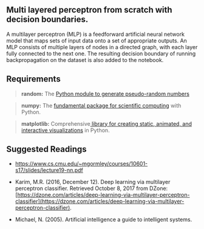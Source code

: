 ##  Multi layered perceptron from scratch with decision boundaries.
A multilayer perceptron (MLP) is a feedforward artificial neural network model that maps sets of input data onto a set of appropriate outputs. An MLP consists of multiple layers of nodes in a directed graph, with each layer fully connected to the next one. The resulting decision boundary of running backpropagation on the dataset is also added to the notebook.


## Requirements

> **random:** The  [Python module to generate pseudo-random numbers](https://docs.python.org/3/library/random.html)

> **numpy:** The  [fundamental package for scientific computing](https://numpy.org/) with Python.

> **matplotlib:** Comprehensive[ library for creating static, animated, and interactive visualizations](https://matplotlib.org/) in Python.


## Suggested Readings

- https://www.cs.cmu.edu/~mgormley/courses/10601-s17/slides/lecture19-nn.pdf

- Karim, M.R. (2016, December 12). Deep learning via multilayer perceptron classifier. Retrieved October 8, 2017 from DZone:  [https://dzone.com/articles/deep-learning-via-multilayer-perceptron-classifier](https://dzone.com/articles/deep-learning-via-multilayer-perceptron-classifier).
- Michael, N. (2005). Artificial intelligence a guide to intelligent systems.
